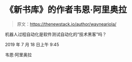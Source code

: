 # 《新书库》的作者韦恩·阿里奥拉

> 原文：<https://thenewstack.io/author/wayneariola/>

机器人过程自动化是软件测试自动化的“技术黑客”吗？

2019 年 7 月 18 日上午 9:45

韦恩·阿里奥拉